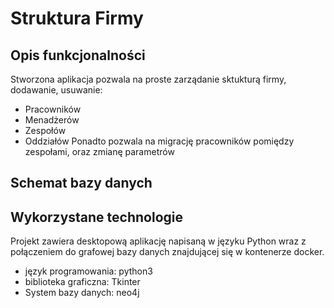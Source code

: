 # Struktura Firmy

## Opis funkcjonalności

Stworzona aplikacja pozwala na proste zarządanie sktukturą firmy, dodawanie, usuwanie:

- Pracowników
- Menadżerów
- Zespołów
- Oddziałów
  Ponadto pozwala na migrację pracowników pomiędzy zespołami, oraz zmianę parametrów

## Schemat bazy danych

## Wykorzystane technologie

Projekt zawiera desktopową aplikację napisaną w języku Python wraz z połączeniem do grafowej bazy danych znajdującej się w kontenerze docker.

- język programowania: python3
- biblioteka graficzna: Tkinter
- System bazy danych: neo4j
